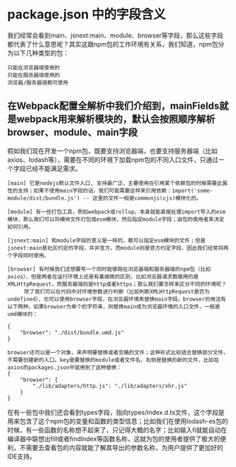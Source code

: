 # package.json 中的字段含义

我们经常会看到main、jsnext:main、module、browser等字段，那么这些字段都代表了什么意思呢？其实这跟npm包的工作环境有关系，我们知道，npm包分为以下几种类型的包：

    只能在浏览器端使用的
    只能在服务器端使用的
    浏览器/服务器端都可使用

## 在Webpack配置全解析中我们介绍到，mainFields就是webpack用来解析模块的，默认会按照顺序解析browser、module、main字段

假如我们现在开发一个npm包，既要支持浏览器端，也要支持服务器端（比如axios、lodash等），需要在不同的环境下加载npm包的不同入口文件，只通过一个字段已经不能满足需求。

    [main] 它是nodejs默认文件入口, 支持最广泛，主要使用在引用某个依赖包的时候需要此属性的支持；如果不使用main字段的话，我们可能需要这样来引用依赖：import('some-module/dist/bundle.js') -- 这里的文件一般是commonjs(cjs)模块化的。

    [module] 有一些打包工具，例如webpack或rollup，本身就能直接处理import导入的esm模块，那么我们可以将模块文件打包成esm模块，然后指定module字段；由包的使用者来决定如何引用。

    [jsnext:main] 和module字段的意义是一样的，都可以指定esm模块的文件；但是jsnext:main是社区约定的字段，并非官方，而module则是官方约定字段，因此我们经常将两个字段同时使用。

    [browser] 有时候我们还想要写一个同时能够跑在浏览器端和服务器端的npm包（比如axios），但是两者在运行环境上还是有着细微的区别，比如浏览器请求数据用的是XMLHttpRequest，而服务器端则是http或者https；那么我们要怎样来区分不同的环境呢？
    　　  除了我们可以在代码中对环境参数进行判断（比如判断XMLHttpRequest是否为undefined），也可以使用browser字段，在浏览器环境来替换main字段。browser的用法有以下两种，如果browser为单个的字符串，则替换main成为浏览器环境的入口文件，一般是umd模块的：

    {
        "browser": "./dist/bundle.umd.js"
    }

    browser还可以是一个对象，来声明要替换或者忽略的文件；这种形式比较适合替换部分文件，不需要创建新的入口。key是要替换的module或者文件名，右侧是替换的新的文件，比如在axios的packages.json中就用到了这种替换：
    {
        "browser": {
            "./lib/adapters/http.js": "./lib/adapters/xhr.js"
        }
    }

在有一些包中我们还会看到types字段，指向types/index.d.ts文件，这个字段是用来包含了这个npm包的变量和函数的类型信息；比如我们在使用lodash-es包的时候，有一些函数的名称想不起来了，只记得大概的名字；比如输入fi就能自动在编译器中联想出fill或者findIndex等函数名称，这就为包的使用者提供了极大的便利，不需要去查看包的内容就能了解其导出的参数名称，为用户提供了更加好的IDE支持。

